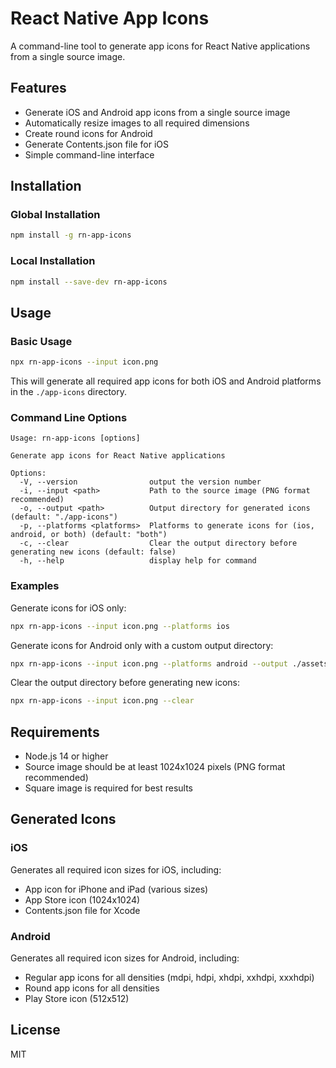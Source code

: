 # React Native App Icons

A command-line tool to generate app icons for React Native applications from a single source image.

## Features

- Generate iOS and Android app icons from a single source image
- Automatically resize images to all required dimensions
- Create round icons for Android
- Generate Contents.json file for iOS
- Simple command-line interface

## Installation

### Global Installation

```bash
npm install -g rn-app-icons
```

### Local Installation

```bash
npm install --save-dev rn-app-icons
```

## Usage

### Basic Usage

```bash
npx rn-app-icons --input icon.png
```

This will generate all required app icons for both iOS and Android platforms in the `./app-icons` directory.

### Command Line Options

```
Usage: rn-app-icons [options]

Generate app icons for React Native applications

Options:
  -V, --version                output the version number
  -i, --input <path>           Path to the source image (PNG format recommended)
  -o, --output <path>          Output directory for generated icons (default: "./app-icons")
  -p, --platforms <platforms>  Platforms to generate icons for (ios, android, or both) (default: "both")
  -c, --clear                  Clear the output directory before generating new icons (default: false)
  -h, --help                   display help for command
```

### Examples

Generate icons for iOS only:

```bash
npx rn-app-icons --input icon.png --platforms ios
```

Generate icons for Android only with a custom output directory:

```bash
npx rn-app-icons --input icon.png --platforms android --output ./assets/icons
```

Clear the output directory before generating new icons:

```bash
npx rn-app-icons --input icon.png --clear
```

## Requirements

- Node.js 14 or higher
- Source image should be at least 1024x1024 pixels (PNG format recommended)
- Square image is required for best results

## Generated Icons

### iOS

Generates all required icon sizes for iOS, including:
- App icon for iPhone and iPad (various sizes)
- App Store icon (1024x1024)
- Contents.json file for Xcode

### Android

Generates all required icon sizes for Android, including:
- Regular app icons for all densities (mdpi, hdpi, xhdpi, xxhdpi, xxxhdpi)
- Round app icons for all densities
- Play Store icon (512x512)

## License

MIT
